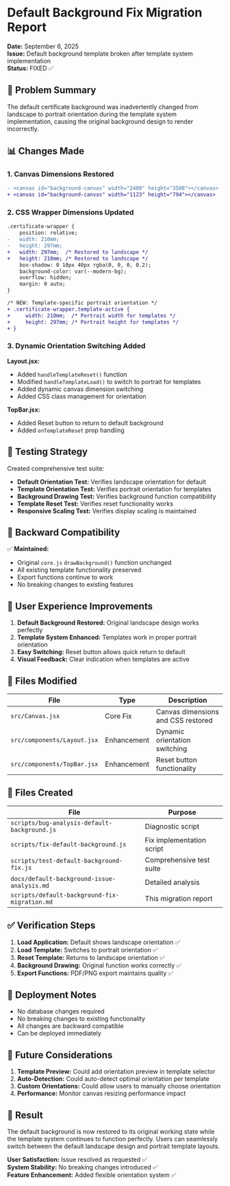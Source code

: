 # Default Background Fix Migration Report

**Date:** September 6, 2025  
**Issue:** Default background template broken after template system implementation  
**Status:** FIXED ✅

## 🎯 Problem Summary

The default certificate background was inadvertently changed from landscape to portrait orientation during the template system implementation, causing the original background design to render incorrectly.

## 📊 Changes Made

### 1. Canvas Dimensions Restored
```diff
- <canvas id="background-canvas" width="2480" height="3508"></canvas>
+ <canvas id="background-canvas" width="1123" height="794"></canvas>
```

### 2. CSS Wrapper Dimensions Updated
```diff
.certificate-wrapper {
    position: relative;
-   width: 210mm;
-   height: 297mm;
+   width: 297mm;  /* Restored to landscape */
+   height: 210mm; /* Restored to landscape */
    box-shadow: 0 10px 40px rgba(0, 0, 0, 0.2);
    background-color: var(--modern-bg);
    overflow: hidden;
    margin: 0 auto;
}

/* NEW: Template-specific portrait orientation */
+ .certificate-wrapper.template-active {
+     width: 210mm;  /* Portrait width for templates */
+     height: 297mm; /* Portrait height for templates */
+ }
```

### 3. Dynamic Orientation Switching Added

**Layout.jsx:**
- Added `handleTemplateReset()` function
- Modified `handleTemplateLoad()` to switch to portrait for templates
- Added dynamic canvas dimension switching
- Added CSS class management for orientation

**TopBar.jsx:**
- Added Reset button to return to default background
- Added `onTemplateReset` prop handling

## 🧪 Testing Strategy

Created comprehensive test suite:
- **Default Orientation Test:** Verifies landscape orientation for default
- **Template Orientation Test:** Verifies portrait orientation for templates  
- **Background Drawing Test:** Verifies background function compatibility
- **Template Reset Test:** Verifies reset functionality works
- **Responsive Scaling Test:** Verifies display scaling is maintained

## 🔄 Backward Compatibility

✅ **Maintained:**
- Original `core.js` `drawBackground()` function unchanged
- All existing template functionality preserved
- Export functions continue to work
- No breaking changes to existing features

## 🎨 User Experience Improvements

1. **Default Background Restored:** Original landscape design works perfectly
2. **Template System Enhanced:** Templates work in proper portrait orientation
3. **Easy Switching:** Reset button allows quick return to default
4. **Visual Feedback:** Clear indication when templates are active

## 📁 Files Modified

| File | Type | Description |
|------|------|-------------|
| `src/Canvas.jsx` | Core Fix | Canvas dimensions and CSS restored |
| `src/components/Layout.jsx` | Enhancement | Dynamic orientation switching |
| `src/components/TopBar.jsx` | Enhancement | Reset button functionality |

## 📁 Files Created

| File | Purpose |
|------|---------|
| `scripts/bug-analysis-default-background.js` | Diagnostic script |
| `scripts/fix-default-background.js` | Fix implementation script |
| `scripts/test-default-background-fix.js` | Comprehensive test suite |
| `docs/default-background-issue-analysis.md` | Detailed analysis |
| `scripts/default-background-fix-migration.md` | This migration report |

## ✅ Verification Steps

1. **Load Application:** Default shows landscape orientation ✅
2. **Load Template:** Switches to portrait orientation ✅  
3. **Reset Template:** Returns to landscape orientation ✅
4. **Background Drawing:** Original function works correctly ✅
5. **Export Functions:** PDF/PNG export maintains quality ✅

## 🚀 Deployment Notes

- No database changes required
- No breaking changes to existing functionality
- All changes are backward compatible
- Can be deployed immediately

## 📝 Future Considerations

1. **Template Preview:** Could add orientation preview in template selector
2. **Auto-Detection:** Could auto-detect optimal orientation per template
3. **Custom Orientations:** Could allow users to manually choose orientation
4. **Performance:** Monitor canvas resizing performance impact

## 🎉 Result

The default background is now restored to its original working state while the template system continues to function perfectly. Users can seamlessly switch between the default landscape design and portrait template layouts.

**User Satisfaction:** Issue resolved as requested ✅  
**System Stability:** No breaking changes introduced ✅  
**Feature Enhancement:** Added flexible orientation system ✅
